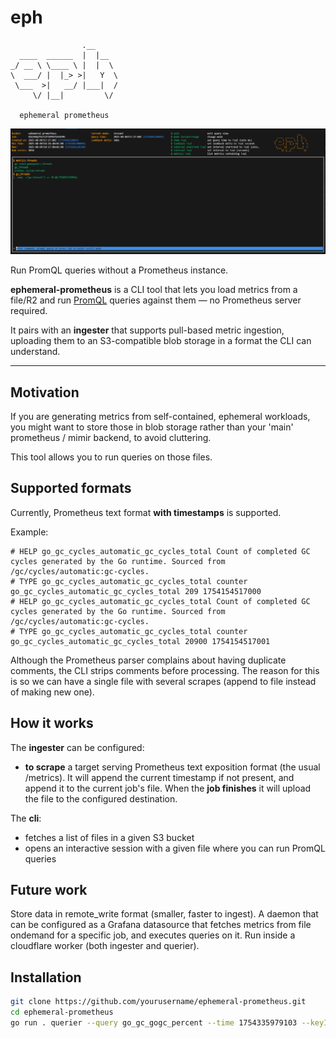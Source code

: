 # eph

```
                .__     
  ____  ______  |  |__  
_/ __ \ \____ \ |  |  \ 
\  ___/ |  |_> >|   Y  \
 \___  >|   __/ |___|  /
     \/ |__|         \/ 

  ephemeral prometheus     
```


![](images/image.png)


Run PromQL queries without a Prometheus instance.

**ephemeral-prometheus** is a CLI tool that lets you load metrics from a file/R2 and run [PromQL](https://prometheus.io/docs/prometheus/latest/querying/basics/) queries against them — no Prometheus server required.

It pairs with an **ingester** that supports pull-based metric ingestion, uploading them to an S3-compatible blob storage in a format the CLI can understand.

---
## Motivation
If you are generating metrics from self-contained, ephemeral workloads, you might want to store those in blob storage rather than your 'main' prometheus / mimir backend, to avoid cluttering. 

This tool allows you to run queries on those files.

## Supported formats

Currently, Prometheus text format **with timestamps** is supported. 

Example:
```
# HELP go_gc_cycles_automatic_gc_cycles_total Count of completed GC cycles generated by the Go runtime. Sourced from /gc/cycles/automatic:gc-cycles.
# TYPE go_gc_cycles_automatic_gc_cycles_total counter
go_gc_cycles_automatic_gc_cycles_total 209 1754154517000
# HELP go_gc_cycles_automatic_gc_cycles_total Count of completed GC cycles generated by the Go runtime. Sourced from /gc/cycles/automatic:gc-cycles.
# TYPE go_gc_cycles_automatic_gc_cycles_total counter
go_gc_cycles_automatic_gc_cycles_total 20900 1754154517001
```

Although the Prometheus parser complains about having duplicate comments, the CLI strips comments before processing. The reason for this is so we can have a single file with several scrapes (append to file instead of making new one).


## How it works
The **ingester** can be configured:
 - **to scrape** a target serving Prometheus text exposition format (the usual /metrics). It will append the current timestamp if not present, and append it to the current job's file. When the **job finishes** it will upload the file to the configured destination.

The **cli**:
 - fetches a list of files in a given S3 bucket
 - opens an interactive session with a given file where you can run PromQL queries


## Future work

Store data in remote_write format (smaller, faster to ingest).
A daemon that can be configured as a Grafana datasource that fetches metrics from file ondemand for a specific job, and executes queries on it.
Run inside a cloudflare worker (both ingester and querier).

## Installation

```bash
git clone https://github.com/yourusername/ephemeral-prometheus.git
cd ephemeral-prometheus
go run . querier --query go_gc_gogc_percent --time 1754335979103 --keyId $ACCESS_KEY_ID --secretKey $SECRET_ACCESS_KEY --endpoint $R2_BUCKET_ENDPOINT --bucket $R2_BUCKET_NAME
